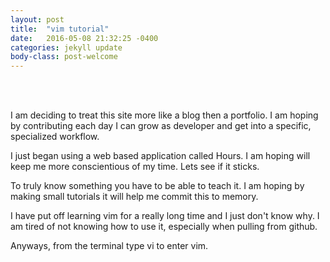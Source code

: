 ```yaml
---
layout: post
title:  "vim tutorial"
date:   2016-05-08 21:32:25 -0400
categories: jekyll update
body-class: post-welcome
---
```

<br>
<br>

I am deciding to treat this site more like a blog then a portfolio. I am hoping by contributing each day I can grow as developer and get into a specific, specialized workflow.

I just began using a web based application called Hours. I am hoping will keep me more conscientious of my time. Lets see if it sticks.

To truly know something you have to be able to teach it. I am hoping by making small tutorials it will help me commit this to memory.

I have put off learning vim for a really long time and I just don't know why. I am tired of not knowing how to use it, especially when pulling from github.

Anyways, from the terminal type vi to enter vim.
